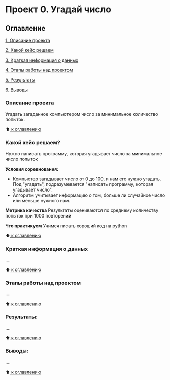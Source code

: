 # Проект 0. Угадай число

## Оглавление
[1. Описание проекта](https://github.com/KKholodova/sf_data_science/tree/main/project_0#описание-проекта)

[2. Какой кейс решаем](https://github.com/KKholodova/sf_data_science/tree/main/project_0#какой-кейс-решаем)

[3. Краткая информация о данных](https://github.com/KKholodova/sf_data_science/tree/main/project_0#краткая-информация-о-данных)

[4. Этапы работы над проектом](https://github.com/KKholodova/sf_data_science/tree/main/project_0#этапы-работы-над-проектом)

[5. Результаты](https://github.com/KKholodova/sf_data_science/tree/main/project_0#результаты)

[6. Выводы](https://github.com/KKholodova/sf_data_science/tree/main/project_0#выводы)

### Описание проекта
Угадать загаданное компьютером число за минимальное количество попыток.

:arrow_up:[ к оглавлению](https://github.com/KKholodova/sf_data_science/tree/main/project_0#оглавление)

### Какой кейс решаем?
Нужно написать программу, которая угадывает число за минимальное число попыток

**Условия соревнования:**
- Компьютер загадывает число от 0 до 100, и нам его нужно угадать. Под "угадать", подразумевается "написать программу, которая угадывает число".
- Алгоритм учитывает информацию о том, больше ли случайное число или меньше нужного нам.

**Метрика качества**
Результаты оцениваются по среднему количеству попыток при 1000 повторений

**Что практикуем**
Учимся писать хороший код на python

:arrow_up:[ к оглавлению](https://github.com/KKholodova/sf_data_science/tree/main/project_0#оглавление)

### Краткая информация о данных 
....

:arrow_up:[ к оглавлению](https://github.com/KKholodova/sf_data_science/tree/main/project_0#оглавление)

### Этапы работы над проектом
....

:arrow_up:[ к оглавлению](https://github.com/KKholodova/sf_data_science/tree/main/project_0#оглавление)

### Результаты:
....

:arrow_up:[ к оглавлению](https://github.com/KKholodova/sf_data_science/tree/main/project_0#оглавление)

### Выводы:
....

:arrow_up:[ к оглавлению](https://github.com/KKholodova/sf_data_science/tree/main/project_0#оглавление)